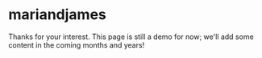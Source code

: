 # mariandjames

Thanks for your interest.
This page is still a demo for now; we'll add some content in the coming months and years!
